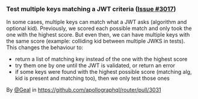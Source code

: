### Test multiple keys matching a JWT criteria ([Issue #3017](https://github.com/apollographql/router/issues/3017))

In some cases, multiple keys can match what a JWT asks (algorithm and optional kid). Previously, we scored each possible match and only took the one with the highest score. But even then, we can have multiple keys with the same score (example: colliding kid between multiple JWKS in tests).
This changes the behaviour to:
- return a list of matching key instead of the one with the highest score
- try them one by one until the JWT is validated, or return an error
- if some keys were found with the highest possible score (matching alg, kid is present and matching too), then we only test those ones

By [@Geal](https://github.com/Geal) in https://github.com/apollographql/router/pull/3031